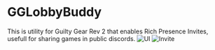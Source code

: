 # GGLobbyBuddy
This is utility for Guilty Gear Rev 2 that enables Rich Presence Invites, usefull for sharing games in public discords.
![UI](https://i.imgur.com/0ERgSfR.jpg) ![Invite](https://imgur.com/OTwMAgo.jpg)
